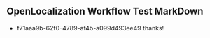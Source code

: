 ## OpenLocalization Workflow Test MarkDown
* f71aaa9b-62f0-4789-af4b-a099d493ee49 thanks!

<!--HONumber=Jan17_HO1-->


